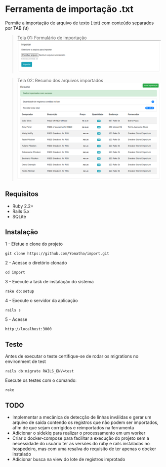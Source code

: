 # Ferramenta de importação .txt

Permite a importação de arquivo de texto (.txt) com conteúdo separados por TAB (\t)


> Tela 01: Formulário de importação
![alt text](tela1.png "Formulário de importação do arquivo")


> Tela 02: Resumo dos arquivos importados
![alt text](tela2.png "Formulário de importação do arquivo")

## Requisitos

* Ruby 2.2+
* Rails 5.x
* SQLite

## Instalação

1 - Efetue o clone do projeto
```
git clone https://github.com/Yonatha/import.git
```

2 - Acesse o diretório clonado
```
cd import
```

3 - Execute a task de instalação do sistema
```
rake db:setup
```

4 - Execute o servidor da aplicação

```
rails s
```

5 - Acesse

```
http://localhost:3000
```

## Teste

Antes de executar o teste certifique-se de rodar os migrations no environment de test   
```
rails db:migrate RAILS_ENV=test
```

Execute os testes com o comando:
```
rake
```

## TODO
* Implementar a mecânica de detecção de linhas inválidas e gerar um arquivo de saída contendo os registros que não podem ser importados, afim de que sejam corrigidos e reimportados na ferramenta
* Adicionar o sidekiq para realizar o processamento em um worker 
* Criar o docker-compose para facilitar a execução do projeto sem a necessidade do usuário ter as versões do ruby e rails instaladas no hospedeiro, mas com uma resalva do requisito de ter apenas o docker instalado
* Adicionar busca na view do lote de registros improtado

